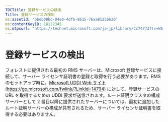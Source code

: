 ```yaml
---
TOCTitle: 登録サービスの検出
Title: 登録サービスの検出
ms:assetid: 'bbeb00bd-04e0-4df6-8615-76aa8125b620'
ms:contentKeyID: 18122345
ms:mtpsurl: 'https://technet.microsoft.com/ja-jp/library/Cc747737(v=WS.10)'
---
```


登録サービスの検出
==================

フォレストに提供される最初の RMS サーバーは、Microsoft 登録サービスに接続して、サーバー ライセンサ証明書の登録と取得を行う必要があります。RMS のセットアップ時に、[Microsoft UDDI Web サイト](https://go.microsoft.com/fwlink/?linkid=14794) (https://go.microsoft.com/fwlink/?LinkId=14794) に対して、登録サービスの URL を取得するための UDDI 要求が送信されます。ルート証明クラスタの構成サーバーとして 2 番目以降に提供されたサーバーについては、最初に追加したルート証明サーバーの構成が共有されるため、サーバー ライセンサ証明書を取得する必要はありません。
